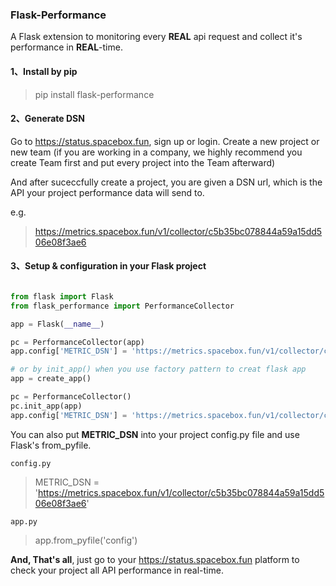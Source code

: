 ### Flask-Performance

A Flask extension to monitoring every **REAL** api request and collect it's performance in **REAL**-time.


#### 1、Install by pip

> pip install flask-performance

#### 2、Generate DSN

Go to https://status.spacebox.fun, sign up  or login. Create a new project or new team (if you are working in a company, we highly recommend you create Team first and put every project into the Team afterward)

And after suceccfully create a project, you are given a DSN url, which is the API your project performance data will send to.

e.g.

> https://metrics.spacebox.fun/v1/collector/c5b35bc078844a59a15dd506e08f3ae6


#### 3、Setup & configuration in your Flask project

```python

from flask import Flask
from flask_performance import PerformanceCollector

app = Flask(__name__)

pc = PerformanceCollector(app)
app.config['METRIC_DSN'] = 'https://metrics.spacebox.fun/v1/collector/c5b35bc078844a59a15dd506e08f3ae6'

# or by init_app() when you use factory pattern to creat flask app
app = create_app()

pc = PerformanceCollector()
pc.init_app(app)
app.config['METRIC_DSN'] = 'https://metrics.spacebox.fun/v1/collector/c5b35bc078844a59a15dd506e08f3ae6'

```

You can also put **METRIC_DSN** into your project config.py file and use Flask's from_pyfile.


`config.py`
> METRIC_DSN = 'https://metrics.spacebox.fun/v1/collector/c5b35bc078844a59a15dd506e08f3ae6'

`app.py`
> app.from_pyfile('config')


**And, That's all**, just go to your https://status.spacebox.fun platform to check your project all API performance in real-time.